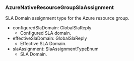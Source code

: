 ### AzureNativeResourceGroupSlaAssignment
SLA Domain assignment type for the Azure resource group.

- configuredSlaDomain: GlobalSlaReply
  - Configured SLA domain.
- effectiveSlaDomain: GlobalSlaReply
  - Effective SLA Domain.
- slaAssignment: SlaAssignmentTypeEnum
  - SLA Domain.
